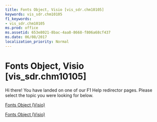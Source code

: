 ```yaml
---
title: Fonts Object, Visio [vis_sdr.chm10105]
keywords: vis_sdr.chm10105
f1_keywords:
- vis_sdr.chm10105
ms.prod: office
ms.assetid: 653e8021-8bac-4aa8-8668-f806a68cf437
ms.date: 06/08/2017
localization_priority: Normal
---
```



# Fonts Object, Visio [vis_sdr.chm10105]

Hi there! You have landed on one of our F1 Help redirector pages. Please select the topic you were looking for below.

[Fonts Object (Visio)](http://msdn.microsoft.com/library/3f1b1043-508f-b9f1-ed32-35a0c3121028.aspx)

[Fonts Object (Visio)](http://msdn.microsoft.com/library/e08c8ad1-1c70-b80f-1a49-3a120f66ced8%28Office.15%29.aspx)


